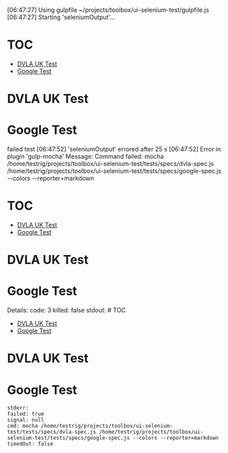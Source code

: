 [06:47:27] Using gulpfile ~/projects/toolbox/ui-selenium-test/gulpfile.js
[06:47:27] Starting 'seleniumOutput'...
# TOC
   - [DVLA UK Test](#dvla-uk-test)
   - [Google Test](#google-test)
<a name=""></a>
 
<a name="dvla-uk-test"></a>
# DVLA UK Test
<a name="google-test"></a>
# Google Test
failed test
[06:47:52] 'seleniumOutput' errored after 25 s
[06:47:52] Error in plugin 'gulp-mocha'
Message:
    Command failed: mocha /home/testrig/projects/toolbox/ui-selenium-test/tests/specs/dvla-spec.js /home/testrig/projects/toolbox/ui-selenium-test/tests/specs/google-spec.js --colors --reporter=markdown
# TOC
   - [DVLA UK Test](#dvla-uk-test)
   - [Google Test](#google-test)
<a name=""></a>
 
<a name="dvla-uk-test"></a>
# DVLA UK Test
<a name="google-test"></a>
# Google Test

Details:
    code: 3
    killed: false
    stdout: # TOC
   - [DVLA UK Test](#dvla-uk-test)
   - [Google Test](#google-test)
<a name=""></a>
 
<a name="dvla-uk-test"></a>
# DVLA UK Test
<a name="google-test"></a>
# Google Test

    stderr: 
    failed: true
    signal: null
    cmd: mocha /home/testrig/projects/toolbox/ui-selenium-test/tests/specs/dvla-spec.js /home/testrig/projects/toolbox/ui-selenium-test/tests/specs/google-spec.js --colors --reporter=markdown
    timedOut: false
